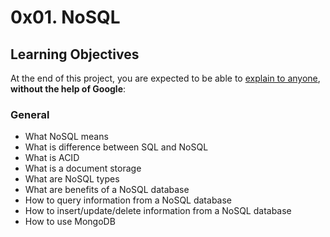 # 0x01. NoSQL

## Learning Objectives

At the end of this project, you are expected to be able to <a href="/rltoken/9u20uNESC1dnTNowO5waNQ" title="explain to anyone" target="_blank">explain to anyone</a>, <strong>without the help of Google</strong>:

### General

- What NoSQL means
- What is difference between SQL and NoSQL
- What is ACID
- What is a document storage
- What are NoSQL types
- What are benefits of a NoSQL database
- How to query information from a NoSQL database
- How to insert/update/delete information from a NoSQL database
- How to use MongoDB
